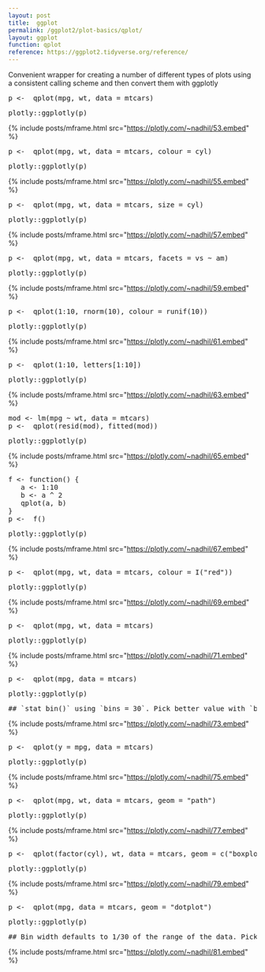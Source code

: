 ```yaml
---
layout: post
title:  ggplot
permalink: /ggplot2/plot-basics/qplot/
layout: ggplot
function: qplot
reference: https://ggplot2.tidyverse.org/reference/
---
```


Convenient wrapper for creating a number of different types of plots using a consistent calling scheme and then convert them with ggplotly


<pre class="mcode">
p <-  qplot(mpg, wt, data = mtcars)
</pre>


<pre class="mcode">
plotly::ggplotly(p)
</pre>

{% include posts/mframe.html src="https://plotly.com/~nadhil/53.embed" %}




<pre class="mcode">
p <-  qplot(mpg, wt, data = mtcars, colour = cyl)
</pre>


<pre class="mcode">
plotly::ggplotly(p)
</pre>

{% include posts/mframe.html src="https://plotly.com/~nadhil/55.embed" %}




<pre class="mcode">
p <-  qplot(mpg, wt, data = mtcars, size = cyl)
</pre>


<pre class="mcode">
plotly::ggplotly(p)
</pre>

{% include posts/mframe.html src="https://plotly.com/~nadhil/57.embed" %}




<pre class="mcode">
p <-  qplot(mpg, wt, data = mtcars, facets = vs ~ am)
</pre>


<pre class="mcode">
plotly::ggplotly(p)
</pre>

{% include posts/mframe.html src="https://plotly.com/~nadhil/59.embed" %}




<pre class="mcode">
p <-  qplot(1:10, rnorm(10), colour = runif(10))
</pre>


<pre class="mcode">
plotly::ggplotly(p)
</pre>

{% include posts/mframe.html src="https://plotly.com/~nadhil/61.embed" %}




<pre class="mcode">
p <-  qplot(1:10, letters[1:10])
</pre>


<pre class="mcode">
plotly::ggplotly(p)
</pre>

{% include posts/mframe.html src="https://plotly.com/~nadhil/63.embed" %}




<pre class="mcode">
mod <- lm(mpg ~ wt, data = mtcars)
p <-  qplot(resid(mod), fitted(mod))
</pre>


<pre class="mcode">
plotly::ggplotly(p)
</pre>

{% include posts/mframe.html src="https://plotly.com/~nadhil/65.embed" %}




<pre class="mcode">
f <- function() {
   a <- 1:10
   b <- a ^ 2
   qplot(a, b)
}
p <-  f()
</pre>


<pre class="mcode">
plotly::ggplotly(p)
</pre>

{% include posts/mframe.html src="https://plotly.com/~nadhil/67.embed" %}




<pre class="mcode">
p <-  qplot(mpg, wt, data = mtcars, colour = I("red"))
</pre>


<pre class="mcode">
plotly::ggplotly(p)
</pre>

{% include posts/mframe.html src="https://plotly.com/~nadhil/69.embed" %}




<pre class="mcode">
p <-  qplot(mpg, wt, data = mtcars)
</pre>


<pre class="mcode">
plotly::ggplotly(p)
</pre>

{% include posts/mframe.html src="https://plotly.com/~nadhil/71.embed" %}




<pre class="mcode">
p <-  qplot(mpg, data = mtcars)
</pre>


<pre class="mcode">
plotly::ggplotly(p)
</pre>

<pre class="mcode">
## `stat_bin()` using `bins = 30`. Pick better value with `binwidth`.
</pre>

{% include posts/mframe.html src="https://plotly.com/~nadhil/73.embed" %}




<pre class="mcode">
p <-  qplot(y = mpg, data = mtcars)
</pre>


<pre class="mcode">
plotly::ggplotly(p)
</pre>

{% include posts/mframe.html src="https://plotly.com/~nadhil/75.embed" %}




<pre class="mcode">
p <-  qplot(mpg, wt, data = mtcars, geom = "path")
</pre>


<pre class="mcode">
plotly::ggplotly(p)
</pre>

{% include posts/mframe.html src="https://plotly.com/~nadhil/77.embed" %}




<pre class="mcode">
p <-  qplot(factor(cyl), wt, data = mtcars, geom = c("boxplot", "jitter"))
</pre>


<pre class="mcode">
plotly::ggplotly(p)
</pre>

{% include posts/mframe.html src="https://plotly.com/~nadhil/79.embed" %}




<pre class="mcode">
p <-  qplot(mpg, data = mtcars, geom = "dotplot")
</pre>


<pre class="mcode">
plotly::ggplotly(p)
</pre>

<pre class="mcode">
## Bin width defaults to 1/30 of the range of the data. Pick better value with `binwidth`.
</pre>

{% include posts/mframe.html src="https://plotly.com/~nadhil/81.embed" %}
